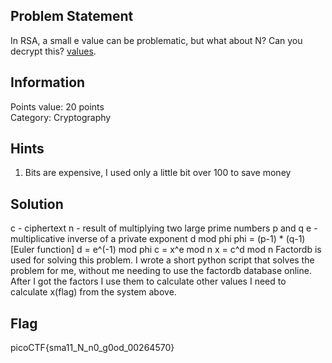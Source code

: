 <h2> Problem Statement </h2>
In RSA, a small e value can be problematic, but what about N? Can you decrypt this? <a href = 'https://mercury.picoctf.net/static/12d820e355a7775a2c9129b2622a7eb6/values'>values</a>.
<h2> Information </h2>
Points value: 20 points<br>
Category: Cryptography
<h2> Hints </h2>
<ol>
<li>Bits are expensive, I used only a little bit over 100 to save money</li>
</ol>
<h2> Solution </h2>
c - ciphertext
n - result of multiplying two large prime numbers p and q
e - multiplicative inverse of a private exponent d mod phi
phi = (p-1) * (q-1) [Euler function]
d = e^(-1) mod phi
c = x^e mod n
x = c^d mod n
Factordb is used for solving this problem. I wrote a short python script that solves the problem for me, without me needing to use the factordb database online. After I got the factors I use them to calculate other values I need to calculate x(flag) from the system above. 
<h2> Flag </h2>
picoCTF{sma11_N_n0_g0od_00264570}
